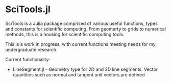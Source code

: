 # SciTools.jl

SciTools is a Julia package comprised of various useful functions, types and constants for scientific computing. From geomerty to grids to numerical methods, this is a housing for scientific computing tools.

This is a work in progress, with current functions meeting needs for my undergraduate research.

Current functionality:

* LineSegment.jl - Geometry type for 2D and 3D line segments. Vector quantities such as normal and tangent unit vectors are defined

